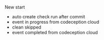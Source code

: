 New start

- auto create check run after commit
- event in progress from codeception cloud
- clean skipped
- event completed from codeception cloud
